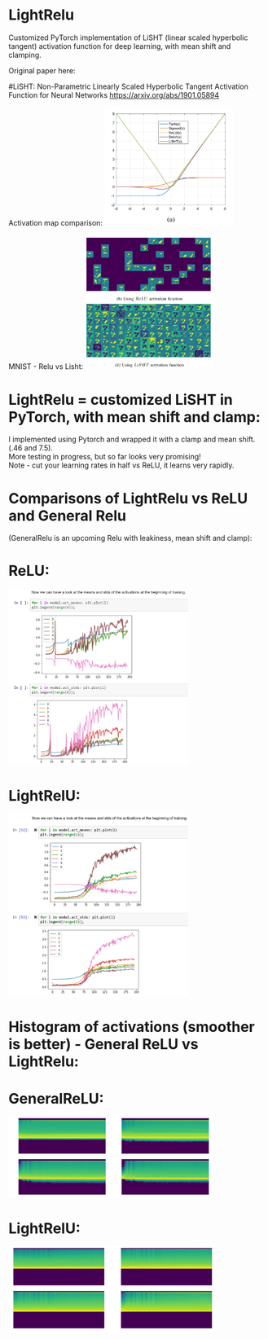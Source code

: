# LightRelu
Customized PyTorch implementation of LiSHT (linear scaled hyperbolic tangent) activation function for deep learning, with mean shift and clamping.

Original paper here:

#LiSHT: Non-Parametric Linearly Scaled Hyperbolic Tangent Activation Function for Neural Networks
https://arxiv.org/abs/1901.05894

Activation map comparison:
<img src='images/lisht-activation-curve.jpg' width=50% height=50% />

MNIST - Relu vs Lisht:
<img src='images/mnist-activation-compare.jpg' width=50% height=50% />

# LightRelu = customized LiSHT in PyTorch, with mean shift and clamp:

I implemented using Pytorch and wrapped it with a clamp and mean shift.(.46 and 7.5).  
More testing in progress, but so far looks very promising!  
Note - cut your learning rates in half vs ReLU, it learns very rapidly.

# Comparisons of LightRelu vs ReLU and General Relu 
(GeneralRelu is an upcoming Relu with leakiness, mean shift and clamp):

# ReLU:

<img src='images/means-stds-relu.jpg' width=70% height=70% />

# LightRelU:

<img src='images/means-stds-lightrelu.jpg' width=70% height=70% />

# Histogram of activations (smoother is better) - General ReLU vs LightRelu:

# GeneralReLU:

<img src='images/general-relu-histo.jpg' width=80% height=80% />

# LightRelU:

<img src='images/lightrelu-histo.jpg' width=80% height=80% />



